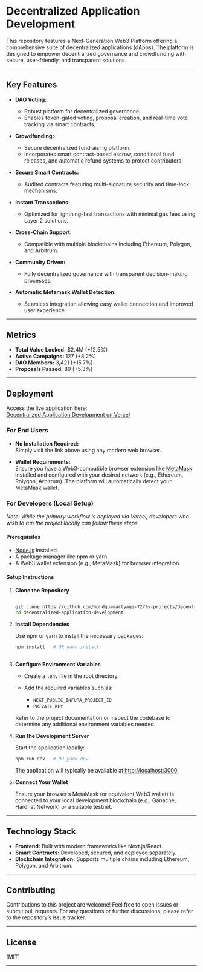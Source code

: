 
# Decentralized Application Development

This repository features a Next-Generation Web3 Platform offering a comprehensive suite of decentralized applications (dApps). The platform is designed to empower decentralized governance and crowdfunding with secure, user-friendly, and transparent solutions.

---

## Key Features

- **DAO Voting:**  
  - Robust platform for decentralized governance.
  - Enables token-gated voting, proposal creation, and real-time vote tracking via smart contracts.

- **Crowdfunding:**  
  - Secure decentralized fundraising platform.
  - Incorporates smart contract-based escrow, conditional fund releases, and automatic refund systems to protect contributors.

- **Secure Smart Contracts:**  
  - Audited contracts featuring multi-signature security and time-lock mechanisms.

- **Instant Transactions:**  
  - Optimized for lightning-fast transactions with minimal gas fees using Layer 2 solutions.

- **Cross-Chain Support:**  
  - Compatible with multiple blockchains including Ethereum, Polygon, and Arbitrum.

- **Community Driven:**  
  - Fully decentralized governance with transparent decision-making processes.

- **Automatic Metamask Wallet Detection:**  
  - Seamless integration allowing easy wallet connection and improved user experience.

---

## Metrics

- **Total Value Locked:** $2.4M (+12.5%)
- **Active Campaigns:** 127 (+8.2%)
- **DAO Members:** 3,421 (+15.7%)
- **Proposals Passed:** 89 (+5.3%)

---

## Deployment

Access the live application here:  
[Decentralized Application Development on Vercel](https://vercel.com/mohdquamartyagi-7279s-projects/decentralized-application-development)

### For End Users

- **No Installation Required:**  
  Simply visit the link above using any modern web browser.
  
- **Wallet Requirements:**  
  Ensure you have a Web3-compatible browser extension like [MetaMask](https://metamask.io/) installed and configured with your desired network (e.g., Ethereum, Polygon, Arbitrum). The platform will automatically detect your MetaMask wallet.

### For Developers (Local Setup)

*Note: While the primary workflow is deployed via Vercel, developers who wish to run the project locally can follow these steps.*

#### Prerequisites

- [Node.js](https://nodejs.org/) installed.
- A package manager like npm or yarn.
- A Web3 wallet extension (e.g., MetaMask) for browser integration.

#### Setup Instructions

1. **Clone the Repository**


   ```bash

   git clone https://github.com/mohdquamartyagi-7279s-projects/decentralized-application-development.git
   cd decentralized-application-development
   ```
  

2. **Install Dependencies**

   Use npm or yarn to install the necessary packages:
   ```bash
   npm install   # OR yarn install
  
   ```
   

3. **Configure Environment Variables**

   * Create a `.env` file in the root directory.
   * Add the required variables such as:

     * `NEXT_PUBLIC_INFURA_PROJECT_ID`
     * `PRIVATE_KEY`

   Refer to the project documentation or inspect the codebase to determine any additional environment variables needed.

4. **Run the Development Server**

   Start the application locally:

   ```bash
   npm run dev   # OR yarn dev
   ```

   The application will typically be available at [http://localhost:3000](http://localhost:3000).

5. **Connect Your Wallet**

   Ensure your browser’s MetaMask (or equivalent Web3 wallet) is connected to your local development blockchain (e.g., Ganache, Hardhat Network) or a suitable testnet.

---

## Technology Stack

* **Frontend:** Built with modern frameworks like Next.js/React.
* **Smart Contracts:** Developed, secured, and deployed separately.
* **Blockchain Integration:** Supports multiple chains including Ethereum, Polygon, and Arbitrum.

---

## Contributing

Contributions to this project are welcome! Feel free to open issues or submit pull requests. For any questions or further discussions, please refer to the repository’s issue tracker.

---

## License

\[MIT]

---


```

